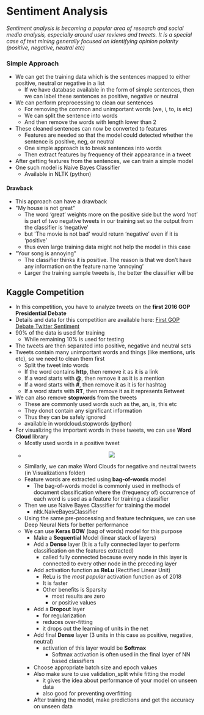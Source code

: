 # Sentiment Analysis

*Sentiment analysis is becoming a popular area of research and social media analysis, especially around user reviews and tweets. It is a special case of text mining generally focused on identifying opinion polarity (positive, negative, neutral etc)*

### Simple Approach

* We can get the training data which is the sentences mapped to either positive, neutral or negative in a list
  * If we have database available in the form of simple sentences, then we can label these sentences as positive, negative or neutral
* We can perform preprocessing to clean our sentences
  * For removing the common and unimportant words (we, i, to, is etc)
  * We can split the sentence into words
  * And then remove the words with length lower than 2
* These cleaned sentences can now be converted to features
  * Features are needed so that the model could detected whether the sentence is positive, neg, or neutral
  * One simple approach is to break sentences into words
  * Then extract features by frequency of their appearance in a tweet
* After getting features from the sentences, we can train a simple model
* One such model is Naive Bayes Classifier
  * Available in NLTK (python)
  
#### Drawback
* This approach can have a drawback
* "My house is not great"
  * The word ‘great’ weights more on the positive side but the word ‘not’ is part of two negative tweets in our training set so the output from the classifier is ‘negative’
  * but 'The movie is not bad' would return ‘negative’ even if it is ‘positive’
  * thus even large training data might not help the model in this case
* "Your song is annoying"
  * The classifier thinks it is positive. The reason is that we don’t have any information on the feature name ‘annoying’
  * Larger the training sample tweets is, the better the classifier will be
  
## Kaggle Competition
* In this competition, you have to analyze tweets on the **first 2016 GOP Presidential Debate**
* Details and data for this competition are available here: [First GOP Debate Twitter Sentiment](https://www.kaggle.com/crowdflower/first-gop-debate-twitter-sentiment/home)
* 90% of the data is used for training
  * While remaining 10% is used for testing
* The tweets are then separated into positive, negative and neutral sets
* Tweets contain many unimportant words and things (like mentions, urls etc), so we need to clean them first
  * Split the tweet into words
  * If the word contains **http**, then remove it as it is a link
  * If a word starts with **@**, then remove it as it is a mention
  * If a word starts with **#**, then remove it as it is for hashtag
  * If a word starts with **RT**, then remove it as it represents Retweet
* We can also remove **stopwords** from the tweets
  * These are commonly used words such as the, an, is, this etc
  * They donot contain any significant information
  * Thus they can be safely ignored
  * available in wordcloud.stopwords (python)
* For visualizing the important words in these tweets, we can use **Word Cloud** library
  * Mostly used words in a positive tweet
  * <p align="center"><img src="https://raw.githubusercontent.com/srafay/Twitter-Sentiment-Analysis/master/Kaggle/visualizations/positiveWords_Cloud.png"></p>
  * Similarly, we can make Word Clouds for negative and neutral tweets (in Visualizations folder)
  * Feature words are extracted using **bag-of-words** model
    * The bag-of-words model is commonly used in methods of document classification where the (frequency of) occurrence of each word is used as a feature for training a classifier
  * Then we use Naive Bayes Classifier for training the model
    * nltk.NaiveBayesClassifier
  * Using the same pre-processing and feature techniques, we can use Deep Neural Nets for better performance
  * We can use **Keras BOW** (bag of words) model for this purpose
    * Make a **Sequential** Model (linear stack of layers)
    * Add a **Dense** layer (It is a fully connected layer to perform classification on the features extracted)
      * called fully connected because every node in this layer is connected to every other node in the preceding layer
    * Add activation function as **ReLu** (Rectified Linear Unit)
      * ReLu is the *most popular* activation function as of 2018
      * It is faster 
      * Other benefits is Sparsity
        * most results are zero
        * or positive values
    * Add a **Dropout** layer
      * for regularization
      * reduces over-fitting
      * it drops out the learning of units in the net
    * Add final **Dense** layer (3 units in this case as positive, negative, neutral)
      * activation of this layer would be **Softmax**
        * Softmax activation is often used in the final layer of NN based classifiers
    * Choose appropriate batch size and epoch values
    * Also make sure to use validation_split while fitting the model
      * it gives the idea about performance of your model on unseen data
      * also good for preventing overfitting
    * After training the model, make predictions and get the accuracy on unseen data
  
  
  
  
  
  
  
  
  
  
  
  
  
  
  
